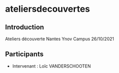 # ateliersdecouvertes

## Introduction

Ateliers découverte Nantes Ynov Campus 26/10/2021

## Participants

- Intervenant : Loïc VANDERSCHOOTEN